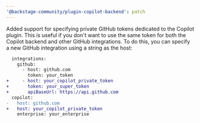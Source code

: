 ```yaml
---
'@backstage-community/plugin-copilot-backend': patch
---
```


Added support for specifying private GitHub tokens dedicated to the Copilot plugin. This is useful if you don't want to use the same token for both the Copilot backend and other GitHub integrations. To do this, you can specify a new GitHub integration using a string as the host:

```diff
  integrations:
    github:
      - host: github.com
        token: your_token
+     - host: your_copilot_private_token
+       token: your_super_token
+       apiBaseUrl: https://api.github.com
  copilot:
-   host: github.com
+   host: your_copilot_private_token
    enterprise: your_enterprise
```
